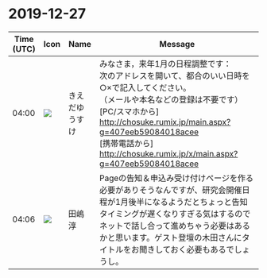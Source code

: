 # 2019-12-27

|Time (UTC)|Icon|Name|Message|
|---|---|---|---|
|04:00|![](https://avatars.slack-edge.com/2019-03-11/571585797168_09840ca518e784c46d3a_72.png)|きえだゆうすけ|みなさま，来年1月の日程調整です：<br>次のアドレスを開いて、都合のいい日時を○×で記入してください。<br>（メールや本名などの登録は不要です）<br>[PC/スマホから] <http://chosuke.rumix.jp/main.aspx?g=407eeb59084018acee><br>[携帯電話から] <http://chosuke.rumix.jp/x/main.aspx?g=407eeb59084018acee>|
|04:06|![](https://secure.gravatar.com/avatar/698cc14290c3976fdd9f0a23494b87c1.jpg?s=72&d=https%3A%2F%2Fa.slack-edge.com%2Fdf10d%2Fimg%2Favatars%2Fava_0018-72.png)|田嶋　淳|Pageの告知＆申込み受け付けページを作る必要がありそうなんですが、研究会開催日程が1月後半になるようだとちょっと告知タイミングが遅くなりすぎる気はするのでネットで話し合って進めちゃう必要はあるかと思います。ゲスト登壇の木田さんにタイトルをお聞きしておく必要もあるでしょうし。|

